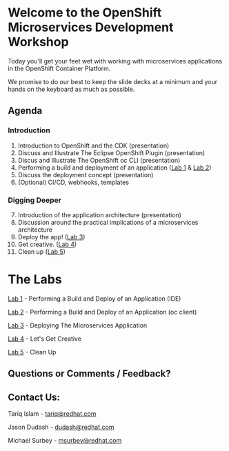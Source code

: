 # Welcome to the OpenShift Microservices Development Workshop

Today you'll get your feet wet with working with microservices applications in the OpenShift Container Platform.

We promise to do our best to keep the slide decks at a minimum and your hands on the keyboard as much as possible.

## Agenda

### Introduction
1. Introduction to OpenShift and the CDK (presentation)
2. Discuss and Illustrate The Eclipse OpenShift Plugin (presentation)
3. Discus and Illustrate The OpenShift oc CLI (presentation)
4. Performing a build and deployment of an application ([Lab 1](lab1.md) & [Lab 2](lab2.md))
5. Discuss the deployment concept (presentation)
6. (Optional) CI/CD, webhooks, templates

### Digging Deeper
7. Introduction of the application architecture (presentation)
8. Discussion around the practical implications of a microservices architecture
9. Deploy the app! ([Lab 3](lab3.md))
10. Get creative. ([Lab 4](lab4.md))
11. Clean up ([Lab 5](lab5.md))

# The Labs

[Lab 1](lab1.md) - Performing a Build and Deploy of an Application (IDE)

[Lab 2](lab2.md) - Performing a Build and Deploy of an Application (oc client)

[Lab 3](lab3.md) - Deploying The Microservices Application

[Lab 4](lab4.md) - Let's Get Creative

[Lab 5](lab5.md) - Clean Up


## Questions or Comments / Feedback?

## Contact Us:

Tariq Islam - [tariq@redhat.com](mailto:tariq@redhat.com)

Jason Dudash - [dudash@redhat.com](mailto:dudash@redhat.com)

Michael Surbey - [msurbey@redhat.com](mailto:msurbey@redhat.com)
